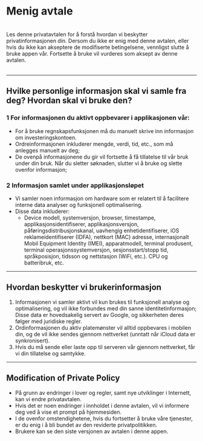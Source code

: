 # Menig avtale
<br>
Les denne privatavtalen for å forstå hvordan vi beskytter privatinformasjonen din.
Dersom du ikke er enig med denne avtalen, eller hvis du ikke kan akseptere de modifiserte betingelsene, vennligst slutte å bruke appen vår. Fortsette å bruke vil vurderes som aksept av denne avtalen.
<br><br>

***

## Hvilke personlige informasjon skal vi samle fra deg? Hvordan skal vi bruke den?
### 1 For informasjonen du aktivt oppbevarer i applikasjonen vår:
- For å bruke regnskapsfunksjonen må du manuelt skrive inn informasjon om investeringskontoen.
- Ordreinformasjonen inkluderer mengde, verdi, tid, etc., som må anlegges manuelt av deg;
- De ovenpå informasjonene du gir vil fortsette å få tillatelse til vår bruk under din bruk. Når du sletter søknaden, slutter vi å bruke og slette ovenfor informasjon;
### 2 Informasjon samlet under applikasjonsløpet
- Vi samler noen informasjon om hardware som er relatert til å facilitere interne data analyser og funksjonell optimalisering.
- Disse data inkluderer:
  - Device modell, systemversjon, browser, timestampe, applikasjonsidentifiserer, applikasjonsversjon, påføringsdistribusjonskanal, uavhengig enhetidentifiserer, iOS reklameidentifiserer (IDFA), nettkort (MAC) adresse, internasjonalt Mobil Equipment Identity (IMEI), apparatmodell, terminal produsent, terminal operasjonssystemversjon, sesjonsstart/stopp tid, språkposisjon, tidsson og nettstasjon (WiFi, etc.). CPU og batteribruk, etc.
***
## Hvordan beskytter vi brukerinformasjon
  1. Informasjonen vi samler aktivt vil kun brukes til funksjonell analyse og optimalisering, og vil ikke forbundes med din sanne identitetinformasjon; Disse data er hovedsakelig servert av Google, og sikkerheten deres følger med juridiske regler.
  2. Ordinformasjonen du aktiv platemønster vil alltid oppbevares i mobilen din, og de vil ikke sendes gjennom nettverket (unntatt når iCloud data er synkronisert).
  3. Hvis du må sende eller laste opp til serveren vår gjennom nettverket, får vi din tillatelse og samtykke.
***
## Modification of Private Policy
  - På grunn av endringer i lover og regler, samt nye utviklinger i Internett, kan vi endre privatavtalen.
  - Hvis det er noen endringer i innholdet i denne avtalen, vil vi informere deg ved å vise et prompt på hjemmesiden.
  - I de ovenfor omstendighetene, hvis du fortsetter å bruke våre tjenester, er du enig i å bli bundet av den reviderte privatpolitikken.
  - Brukere kan se den siste versjonen av avtalen i denne appen.
